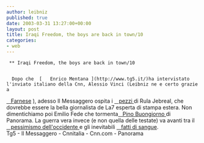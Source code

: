 ```yaml
---
author: leibniz
published: true
date: 2003-03-31 13:27:00+00:00
layout: post
title: Iraqi Freedom, the boys are back in town/10
categories:
- web
---
```


	 ** Iraqi Freedom, the boys are back in town/10   


	  Dopo che  [   Enrico Mentana ](http://www.tg5.it/)ha intervistato l'inviato italiano della Cnn, Alessio Vinci (Leibniz ne e certo grazie a

  [   Farnese][1] ), adesso Il Messaggero ospita i  [   pezzi ][2]di Rula Jebreal, che dovrebbe essere la bella giornalista de La7 esperta di stampa estera. Non dimentichiamo poi Emilio Fede che tormenta[   Pino Buongiorno ][3]di Panorama. La guerra vera invece (e non quella delle testate) va avanti tra il  [   pessimismo dell'occidente ][4]e gli inevitabili  [   fatti di sangue][5].  
  Tg5 - Il Messaggero - Cnnitalia - Cnn.com - Panorama

[1]:	http://farnese.splinder.it/
[2]:	http://ilmessaggero.caltanet.it/hermes/20030331/01_NAZIONALE/PRIMO_PIANO/AA.htm
[3]:	http://www.panorama.it/mondo/medioriente/articolo/ix1-A020001018359
[4]:	http://www.cnnitalia.it/2003/MONDO/03/31/1042arnett/index.html
[5]:	http://www.cnn.com/SPECIALS/2003/iraq/war.tracker/index.html